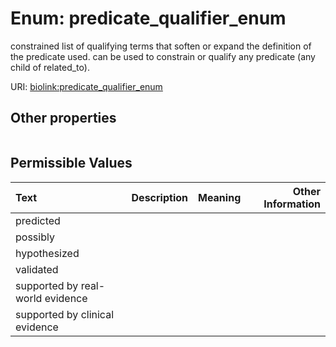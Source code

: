 
# Enum: predicate_qualifier_enum


constrained list of qualifying terms that soften or expand the definition of the predicate used. can be used to constrain or qualify any predicate (any child of related_to).

URI: [biolink:predicate_qualifier_enum](https://w3id.org/biolink/vocab/predicate_qualifier_enum)


## Other properties

|  |  |  |
| --- | --- | --- |

## Permissible Values

| Text | Description | Meaning | Other Information |
| :--- | :---: | :---: | ---: |
| predicted |  |  |  |
| possibly |  |  |  |
| hypothesized |  |  |  |
| validated |  |  |  |
| supported by real-world evidence |  |  |  |
| supported by clinical evidence |  |  |  |

